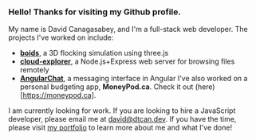 ### Hello! Thanks for visiting my Github profile.
My name is David Canagasabey, and I'm a full-stack web developer. The projects I've worked on include:
* **[boids](https://github.com/dtcan/boids)**, a 3D flocking simulation using three.js
* **[cloud-explorer](https://github.com/dtcan/cloud-explorer)**, a Node.js+Express web server for browsing files remotely
* **[AngularChat](https://github.com/dtcan/angular-chat)**, a messaging interface in Angular
I've also worked on a personal budgeting app, **MoneyPod.ca**. Check it out (here)[https://moneypod.ca].

I am currently looking for work. If you are looking to hire a JavaScript developer, please email me at [david@dtcan.dev](mailto:david@dtcan.dev).
If you have the time, please visit [my portfolio](https://dtcan.dev) to learn more about me and what I've done!

